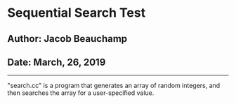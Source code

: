 # Sequential Search Test
## Author: Jacob Beauchamp
## Date: March, 26, 2019
---
"search.cc" is a program that generates an array of random integers, and then searches the array for a user-specified value.
